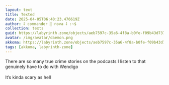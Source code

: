 ```yaml
---
layout: text
title: Texted
date: 2025-04-05T06:40:23.476619Z
author: ⸸ commander ░ nova ⸸ :~$
collection: texts
guid: https://labyrinth.zone/objects/aeb7597c-35a6-4f8a-b0fe-f09b43d7371d
avatar: /img/avatar/daemon.png
akkoma: https://labyrinth.zone/objects/aeb7597c-35a6-4f8a-b0fe-f09b43d7371d
tags: [akkoma, labyrinth-zone]
---
```


<p>There are so many true crime stories on the podcasts I listen to that genuinely have to do with Wendigo<br><br>It’s kinda scary as hell</p>